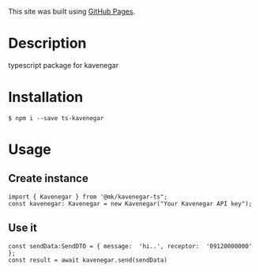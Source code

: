 This site was built using [GitHub Pages](https://pages.github.com/).

# Description

typescript package for kavenegar

# Installation

    $ npm i --save ts-kavenegar

# Usage

## Create instance

```
import { Kavenegar } from '@mk/kavenegar-ts";
const kavenegar: Kavenegar = new Kavenegar("Your Kavenegar API key");
```

## Use it

    const sendData:SendDTO = { message:  'hi..', receptor:  '09120000000' };
    const result = await kavenegar.send(sendData)
